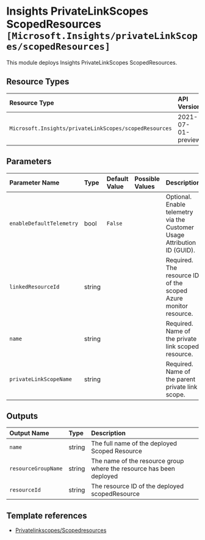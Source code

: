 # Insights PrivateLinkScopes ScopedResources `[Microsoft.Insights/privateLinkScopes/scopedResources]`

This module deploys Insights PrivateLinkScopes ScopedResources.

## Resource Types

| Resource Type | API Version |
| :-- | :-- |
| `Microsoft.Insights/privateLinkScopes/scopedResources` | 2021-07-01-preview |

## Parameters

| Parameter Name | Type | Default Value | Possible Values | Description |
| :-- | :-- | :-- | :-- | :-- |
| `enableDefaultTelemetry` | bool | `False` |  | Optional. Enable telemetry via the Customer Usage Attribution ID (GUID). |
| `linkedResourceId` | string |  |  | Required. The resource ID of the scoped Azure monitor resource. |
| `name` | string |  |  | Required. Name of the private link scoped resource. |
| `privateLinkScopeName` | string |  |  | Required. Name of the parent private link scope. |

## Outputs

| Output Name | Type | Description |
| :-- | :-- | :-- |
| `name` | string | The full name of the deployed Scoped Resource |
| `resourceGroupName` | string | The name of the resource group where the resource has been deployed |
| `resourceId` | string | The resource ID of the deployed scopedResource |

## Template references

- [Privatelinkscopes/Scopedresources](https://docs.microsoft.com/en-us/azure/templates/Microsoft.Insights/2021-07-01-preview/privateLinkScopes/scopedResources)
